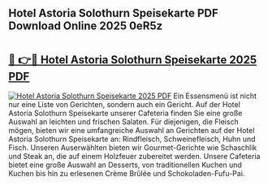 ## Hotel Astoria Solothurn Speisekarte PDF Download Online 2025 0eR5z

# <h2><a href="http://gc5hhp.nevu.top/?p=Hotel+Astoria+Solothurn+Speisekarte">🔗 👉🔴 Hotel Astoria Solothurn Speisekarte 2025 PDF</a></h2>

[![Hotel Astoria Solothurn Speisekarte 2025 PDF](https://i.imgur.com/dBaPXMq.png)](http://gc5hhp.nevu.top/?p=Hotel+Astoria+Solothurn+Speisekarte)
Ein Essensmenü ist nicht nur eine Liste von Gerichten, sondern auch ein Gericht. Auf der Hotel Astoria Solothurn Speisekarte unserer Cafeteria finden Sie eine große Auswahl an leichten und frischen Salaten. Für diejenigen, die Fleisch mögen, bieten wir eine umfangreiche Auswahl an Gerichten auf der Hotel Astoria Solothurn Speisekarte an: Rindfleisch, Schweinefleisch, Huhn und Fisch. Unseren Auserwählten bieten wir Gourmet-Gerichte wie Schaschlik und Steak an, die auf einem Holzfeuer zubereitet werden. Unsere Cafeteria bietet eine große Auswahl an Desserts, von traditionellen Kuchen und Kuchen bis hin zu erlesenen Crème Brûlée und Schokoladen-Fufu-Pai.
